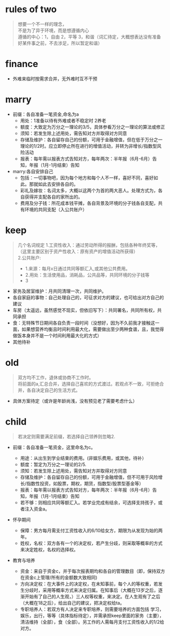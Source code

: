 # rules of two
> 想要一个不一样的理念，  
> 不是为了异于环境，而是想遵循内心  
> 遵循的中心：1，自由 2，平等 3，和谐（词汇待定，大概想表达没有准备好某件事之前，不去涉足，所以暂定和谐）

# finance
  * 外难来临时按需求合并，无外难时互不干预

# marry
  * 前缀：各自准备一笔资金,命名为a
  	- 用处：1准备以待有外难或者不稳定时 2养老
	- 额度：大致定为万分之一理论的3/5，具体参看万分之一理论的算法或修正
	- 须知：若发生除上述用处，需告知对方并取得对方同意
	- 存储及维护：各自留存自己的份额，可用于金融增值，但在低于万分之一理论的1/2时。应立即停止所在进行的增值活动，并转为非增长/指数型风险活动
	- 报表：每年需以报表方式告知对方，每年两次：半年报（6月-6月）告知，年报（1月-1月结束）告知
  * marry:各自安排自己
    - 包括：一切事物吧，因为每个地方和每个人不一样，喜好不同，喜好如此。那就如此去安排各自的。
    - 彩礼及嫁妆：名词太多，大概以这两个为首的两大恶人。处理方式为，各自获得并支配各自的家所出的。
    - 费用及分子钱：所花成本钱平摊，各自背景及环境的分子钱各自支配，共有环境的共同支配（入公共账户）
  
# keep
> 几个名词规定
> 1.工资性收入：通过劳动所得的报酬，包括各种年终奖等，（这里主要区别于资产性收入：原有资产的增值活动所获得）  
> 2.公共账户:
>  - 1.来源：每月x日通过共同等额汇入,或其他公共费用。
>  - 2.用处：生活使用品，消耗品，公共品等，共同环境的分子钱等  
>  - 3
  * 家务及居室维护：月共同清理一次，共同维护。
  * 各自家庭的事物：自己处理自己的，可征求对方的建议，也可给出对方自己的建议
  * 车房（太遥远，虽然感觉不现实，但依旧写下）：共同署名，共同所有权，共同承担
  * 食：无特殊节日期间各自负责一段时间（没想好，因为不久前我才接触这一面，如果想营养均衡且时间利用最大化，需要做出至少两种食谱，且，我觉得做饭本身并不是一个时间利用最大化的方式）
  * 其他待补

# old
> 双方均不工作，退休或协商不工作时。  
> 将前面的a,汇总合并，选择自己喜欢的方式渡过。若观点不一致，可拒绝合并，各自决定自己的生活方式。    

   * 具体方案待定（或许是年龄尚浅，没有预见老了需要考虑什么）
# child
> 若决定则需要满足前缀，若选择自己领养则忽略2.

   * 前缀：各自准备一笔资金，这里命名为c。
     - 用途：从出生到学业结束的费用。(非娱乐费用，或其他，待补）
     - 额度：暂定为万分之一理论的2/5.
     - 须知：若发生除上述用处，需告知对方并取得对方同意
     - 存储及维护：各自留存自己的份额，可用于金融增值，但不可用于风险增长/指数性投资，如股票，期权，期货，指数型/股票型基金等）
     - 报表：每年需以报表方式告知对方，每年两次：半年报（6月-6月）告知，年报（1月-1月结束）告知
     - 若不够：则相应共同等额汇入。若学业完成有结余，可选择支持孩子，或者注入资金a。
  
  * 怀孕期间
      - 保障：男方每月需支付工资性收入的6/10给女方，期限为从发现为始的两年。
      - 姓权，名权：双方各有一个的决定权，若产生分歧，则采取等概率的方式来决定姓权，名权的选择权。

  * 教育与培养
      - 资金：来自于资金c，并于每次报表期均和各自的管理数目（即，保持双方在资金c上管理/所有的金额数大致相同)
      - 方向决定权：在大事件上的决定权，在未知事前，每个人的等权重，若发生分歧时，采用等概率方式来决定归属。在知事后（大概在13岁之后，逐渐开始有了自己的人生观，）三人权等权重，来决定。在人生观有了之后（大概在18之后），给出自己的建议，把决定权给ta。
      - 专职培养人：若双方有人决定来专职培养，则需要培养的方面包括 学习，娱乐，出行，等等（具体指标待定），并需承担keep里面的家务（主要），清洁维持（全部），食（全部）。另工作的人需每月支付工资性收入的1/2给对方。
      

